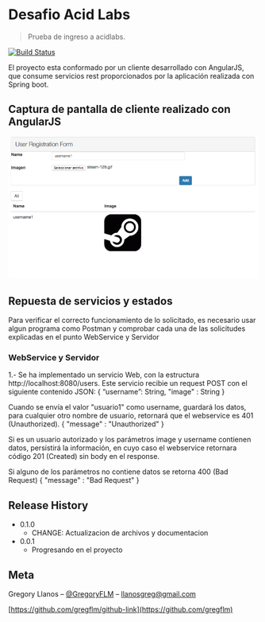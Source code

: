 # Desafio Acid Labs
> Prueba de ingreso a acidlabs.

[![Build Status][travis-image]][travis-url]

El proyecto esta conformado por un cliente desarrollado con AngularJS, que consume servicios rest proporcionados por la aplicación realizada con Spring boot.

## Captura de pantalla de cliente realizado con AngularJS 

![](ss_proyecto.png)



## Repuesta de servicios y estados

Para verificar el correcto funcionamiento de lo solicitado, es necesario usar algun programa como Postman y comprobar cada una de las solicitudes explicadas en el punto WebService y Servidor

### WebService y Servidor

1.- Se ha implementado un servicio Web, con la estructura http://localhost:8080/users. Este servicio recibie un request POST con el siguiente contenido JSON:
{
  “username”: String,
  "image"   : String
}

Cuando se envía el valor "usuario1" como username, guardará los datos, para cualquier otro nombre de usuario, retornará que el webservice es 401 (Unauthorized).
{
  "message" : "Unauthorized"
}

Si es un usuario autorizado y los parámetros image y username contienen datos,  persistirá la información, en cuyo caso el webservice retornara código 201 (Created) sin body en el response.

Si alguno de los parámetros no contiene datos se retorna 400 (Bad Request)
{
  "message" : "Bad Request"
}



## Release History

* 0.1.0
    * CHANGE: Actualizacion de archivos y documentacion
* 0.0.1
    * Progresando en el proyecto

## Meta

Gregory Llanos – [@GregoryFLM](https://twitter.com/GregoryFLM) – llanosgreg@gmail.com


[https://github.com/gregflm/github-link](https://github.com/gregflm)

[npm-image]: https://img.shields.io/npm/v/datadog-metrics.svg?style=flat-square
[npm-url]: https://npmjs.org/package/datadog-metrics
[npm-downloads]: https://img.shields.io/npm/dm/datadog-metrics.svg?style=flat-square
[travis-image]: https://img.shields.io/travis/dbader/node-datadog-metrics/master.svg?style=flat-square
[travis-url]: https://travis-ci.org/dbader/node-datadog-metrics
